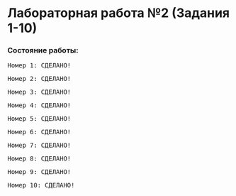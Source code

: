 # Лабораторная работа №2 (Задания 1-10)
### Состояние работы:<br/>
<pre>Номер 1: СДЕЛАНО!</pre>
<pre>Номер 2: СДЕЛАНО!</pre>
<pre>Номер 3: СДЕЛАНО!</pre>
<pre>Номер 4: СДЕЛАНО!</pre>
<pre>Номер 5: СДЕЛАНО!</pre>
<pre>Номер 6: СДЕЛАНО!</pre>
<pre>Номер 7: СДЕЛАНО!</pre>
<pre>Номер 8: СДЕЛАНО!</pre>
<pre>Номер 9: СДЕЛАНО!</pre>
<pre>Номер 10: СДЕЛАНО!</pre>
